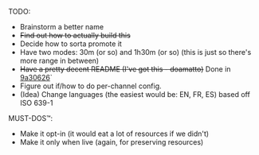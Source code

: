 TODO:
- Brainstorm a better name
- ~~Find out how to actually build this~~
- Decide how to sorta promote it
- Have two modes: 30m (or so) and 1h30m (or so) (this is just so there's more range in between)
- ~~Have a pretty decent README (I've got this - doamatto)~~ Done in [9a30626](https://github.com/doamatto/hydrationbot/commit/9a30626)`
- Figure out if/how to do per-channel config.
- (Idea) Change languages (the easiest would be: EN, FR, ES) based off ISO 639-1

MUST-DOS™:
- Make it opt-in (it would eat a lot of resources if we didn't)
- Make it only when live (again, for preserving resources)
